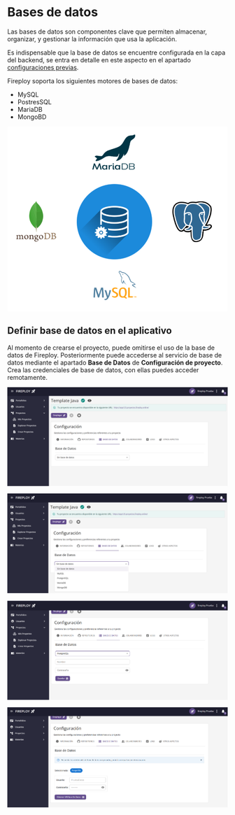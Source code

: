 # Bases de datos

Las bases de datos son componentes clave que permiten almacenar, organizar, y gestionar la información que usa la aplicación.

Es indispensable que la base de datos se encuentre configurada en la capa del backend, se entra en detalle en este aspecto en el apartado [configuraciones previas](../../proceso-de-despliegue/configuraciones-previas/index.md).

Fireploy soporta los siguientes motores de bases de datos:

- MySQL
- PostresSQL
- MariaDB
- MongoBD

![alt text](image.png)

## Definir base de datos en el aplicativo

Al momento de crearse el proyecto, puede omitirse el uso de la base de datos de Fireploy. Posteriormente puede accederse al servicio de base de datos mediante el apartado **Base de Datos** de **Configuración de proyecto**. Crea las credenciales de base de datos, con ellas puedes acceder remotamente.

![alt text](image-1.png)

![alt text](image-2.png)

![alt text](image-3.png)

![alt text](image-4.png)